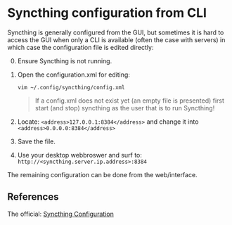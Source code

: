 # Syncthing configuration from CLI

Syncthing is generally configured from the GUI, but sometimes it is hard to access the GUI when only a CLI is available (often the case with servers) in which case the configuration file is edited directly:

0. Ensure Syncthing is not running.

1. Open the configuration.xml for editing:

	```
	vim ~/.config/syncthing/config.xml
	```

    > If a config.xml does not exist yet (an empty file is presented) first start (and stop) syncthing as the user that is to run Syncthing!

2. Locate: `<address>127.0.0.1:8384</address>` and change it into `<address>0.0.0.0:8384</address>`

3. Save the file.

4. Use your desktop webbroswer and surf to: `http://<syncthing.server.ip.address>:8384`

The remaining configuration can be done from the web/interface.


## References

The official: [Syncthing Configuration][1]


<!-- REFERENCES -->
[1]:https://docs.syncthing.net/users/config.html
